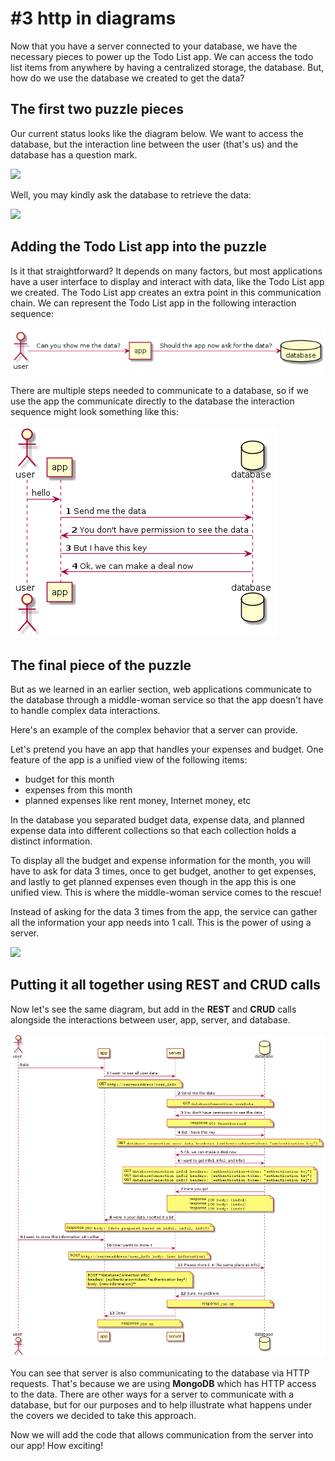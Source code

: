 # \#3 http in diagrams

Now that you have a server connected to your database, we have the necessary pieces to power up the Todo List app. We can access the todo list items from anywhere by having a centralized storage, the database. But, how do we use the database we created to get the data?

## The first two puzzle pieces

Our current status looks like the diagram below. We want to access the database, but the interaction line between the user \(that's us\) and the database has a question mark.

![](../../.gitbook/assets/http_diagram_1.png)

Well, you may kindly ask the database to retrieve the data:

![](../../.gitbook/assets/http_diagram_2.png)

## Adding the Todo List app into the puzzle

Is it that straightforward? It depends on many factors, but most applications have a user interface to display and interact with data, like the Todo List app we created. The Todo List app creates an extra point in this communication chain. We can represent the Todo List app in the following interaction sequence:

![](../../.gitbook/assets/http_diagram_3%20%281%29.png)

There are multiple steps needed to communicate to a database, so if we use the app the communicate directly to the database the interaction sequence might look something like this:

![](../../.gitbook/assets/http_diagram_4%20%281%29.png)

## The final piece of the puzzle

But as we learned in an earlier section, web applications communicate to the database through a middle-woman service so that the app doesn't have to handle complex data interactions.

Here's an example of the complex behavior that a server can provide.

Let's pretend you have an app that handles your expenses and budget. One feature of the app is a unified view of the following items:

* budget for this month 
* expenses from this month
* planned expenses like rent money, Internet money, etc

In the database you separated budget data, expense data, and planned expense data into different collections so that each collection holds a distinct information.

To display all the budget and expense information for the month, you will have to ask for data 3 times, once to get budget, another to get expenses, and lastly to get planned expenses even though in the app this is one unified view. This is where the middle-woman service comes to the rescue!

Instead of asking for the data 3 times from the app, the service can gather all the information your app needs into 1 call. This is the power of using a server.

![](../../.gitbook/assets/http_diagram_5.png)

## Putting it all together using REST and CRUD calls

Now let's see the same diagram, but add in the **REST** and **CRUD** calls alongside the interactions between user, app, server, and database.

![](../../.gitbook/assets/http_diagram_6%20%281%29.png)

You can see that server is also communicating to the database via HTTP requests. That's because we are using **MongoDB** which has HTTP access to the data. There are other ways for a server to communicate with a database, but for our purposes and to help illustrate what happens under the covers we decided to take this approach.

Now we will add the code that allows communication from the server into our app! How exciting!

